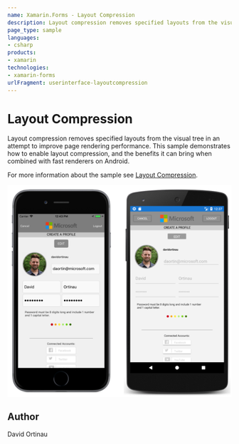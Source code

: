 ```yaml
---
name: Xamarin.Forms - Layout Compression
description: Layout compression removes specified layouts from the visual tree in an attempt to improve page rendering performance. This sample demonstrates how...
page_type: sample
languages:
- csharp
products:
- xamarin
technologies:
- xamarin-forms
urlFragment: userinterface-layoutcompression
---
```

# Layout Compression

Layout compression removes specified layouts from the visual tree in an attempt to improve page rendering performance. This sample demonstrates how to enable layout compression, and the benefits it can bring when combined with fast renderers on Android.

For more information about the sample see [Layout Compression](http://developer.xamarin.com/guides/xamarin-forms/user-interface/layouts/layout-compression/).

![Layout Compression application screenshot](Screenshots/01All.png "Layout Compression application screenshot")

## Author
David Ortinau
